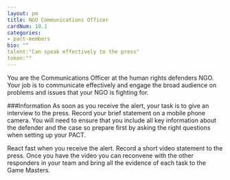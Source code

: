 ```yaml
---
layout: pm
title: NGO Communications Officer
cardNum: 10.1
categories:
- pact-members
bio: ""
talent:"Can speak effectively to the press"
token:""
---
```

You are the Communications Officer at the human rights defenders NGO. Your job is to communicate effectively and engage the broad audience on problems and issues that your NGO is fighting for.

###Information
As soon as you receive the alert, your task is to give an interview to the press. Record your brief statement on a mobile phone camera. You will need to ensure that you include all key information about the defender and the case so prepare first by asking the right questions when setting up your PACT.

React fast when you receive the alert. Record a short video statement to the press. Once you have the video you can reconvene with the other responders in your team and bring all the evidence of each task to the Game Masters.
